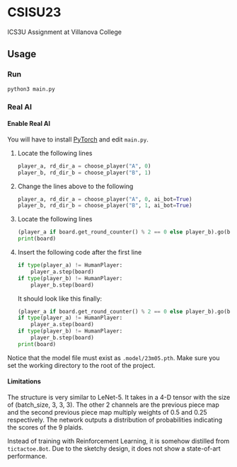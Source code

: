 # CSISU23

ICS3U Assignment at Villanova College

## Usage

### Run

```shell
python3 main.py
```

### Real AI

#### Enable Real AI

You will have to install [PyTorch](https://pytorch.org) and edit `main.py`.

1. Locate the following lines

   ```python
   player_a, rd_dir_a = choose_player("A", 0)
   player_b, rd_dir_b = choose_player("B", 1)
   ```

2. Change the lines above to the following

   ```python
   player_a, rd_dir_a = choose_player("A", 0, ai_bot=True)
   player_b, rd_dir_b = choose_player("B", 1, ai_bot=True)
   ```

3. Locate the following lines

   ```python
   (player_a if board.get_round_counter() % 2 == 0 else player_b).go(board)
   print(board)
   ```

4. Insert the following code after the first line

   ```python
   if type(player_a) != HumanPlayer:
       player_a.step(board)
   if type(player_b) != HumanPlayer:
       player_b.step(board)
   ```

   It should look like this finally:

   ```python
   (player_a if board.get_round_counter() % 2 == 0 else player_b).go(board)
   if type(player_a) != HumanPlayer:
       player_a.step(board)
   if type(player_b) != HumanPlayer:
       player_b.step(board)
   print(board)
   ```

Notice that the model file must exist as `.model/23m05.pth`. Make sure you set the working directory to the root of the project.

#### Limitations

The structure is very similar to LeNet-5. It takes in a 4-D tensor with the size of (batch_size, 3, 3, 3). The other 2 channels are the previous piece map and the second previous piece map multiply weights of 0.5 and 0.25 respectively. The network outputs a distribution of probabilities indicating the scores of the 9 plaids.

Instead of training with Reinforcement Learning, it is somehow distilled from `tictactoe.Bot`. Due to the sketchy design, it does not show a state-of-art performance.
